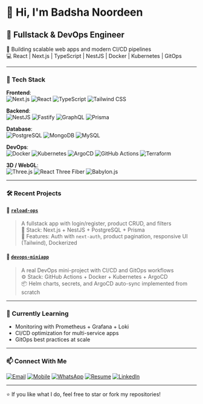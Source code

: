 # 👋 Hi, I'm Badsha Noordeen

## 🚀 Fullstack & DevOps Engineer  
🔧 Building scalable web apps and modern CI/CD pipelines  
💻 React | Next.js | TypeScript | NestJS | Docker | Kubernetes | GitOps  

---

### 🧰 Tech Stack

**Frontend**:  
![Next.js](https://img.shields.io/badge/-Next.js-000?&logo=next.js) ![React](https://img.shields.io/badge/-React-996161?&logo=react) ![TypeScript](https://img.shields.io/badge/-TypeScript-807878?&logo=typescript) ![Tailwind CSS](https://img.shields.io/badge/-TailwindCSS-AC38B2?&logo=tailwind-css)

**Backend**:  
![NestJS](https://img.shields.io/badge/-NestJS-E0234E?&logo=nestjs) ![Fastify](https://img.shields.io/badge/-Fastify-000?&logo=fastify) ![GraphQL](https://img.shields.io/badge/-GraphQL-E10098?&logo=graphql) ![Prisma](https://img.shields.io/badge/-Prisma-2D3748?&logo=prisma)

**Database**:  
![PostgreSQL](https://img.shields.io/badge/-PostgreSQL-916733?&logo=postgresql) ![MongoDB](https://img.shields.io/badge/-MongoDB-A24748?&logo=mongodb) ![MySQL](https://img.shields.io/badge/-MySQL-A14479?&logo=mysql)

**DevOps**:  
![Docker](https://img.shields.io/badge/-Docker-ED9624?&logo=docker) ![Kubernetes](https://img.shields.io/badge/-Kubernetes-326C32?&logo=kubernetes) ![ArgoCD](https://img.shields.io/badge/-ArgoCD-8d4dac?&logo=argo) ![GitHub Actions](https://img.shields.io/badge/-GitHub_Actions-A24748?&logo=github-actions) ![Terraform](https://img.shields.io/badge/-Terraform-623C3C?&logo=terraform)

**3D / WebGL**:  
![Three.js](https://img.shields.io/badge/-Three.js-000000?&logo=three.js) 
![React Three Fiber](https://img.shields.io/badge/-React%20Three%20Fiber-61DAFB?&logo=react) 
![Babylon.js](https://img.shields.io/badge/-Babylon.js-8A2BE2?&logo=babylon.js)

---

### 🛠️ Recent Projects

#### 🔹 [`reload-ops`](https://github.com/willindo/reload-ops)
> A fullstack app with login/register, product CRUD, and filters  
🧱 Stack: Next.js + NestJS + PostgreSQL + Prisma  
🚀 Features: Auth with `next-auth`, product pagination, responsive UI (Tailwind), Dockerized  

#### 🔹 [`devops-miniapp`](https://github.com/willindo/devops-miniapp)
> A real DevOps mini-project with CI/CD and GitOps workflows  
⚙️ Stack: GitHub Actions + Docker + Kubernetes  + ArgoCD  
📦 Helm charts, secrets, and ArgoCD auto-sync implemented from scratch  

---

### 📌 Currently Learning
- Monitoring with Prometheus + Grafana + Loki
- CI/CD optimization for multi-service apps
- GitOps best practices at scale

---

### 📫 Connect With Me
[![Email](https://img.shields.io/badge/Email-badshanoordeen%40gmail.com-teal?logo=gmail&logoColor=white)](mailto:badshanoordeen@gmail.com)
[![Mobile](https://img.shields.io/badge/Mobile-+91%209061%20464906-blue?logo=phone&logoColor=white)](tel:+919061464906)
[![WhatsApp](https://img.shields.io/badge/WhatsApp-+91%209061%20464906-253D66?logo=whatsapp&logoColor=white)](https://wa.me/919061464906)
[![Resume](https://img.shields.io/badge/Resume-PDF-blue?logo=adobeacrobatreader&logoColor=white)](https://drive.google.com/file/d/1tzsBZ1OpxkWkYtYKIUUrGhI9cRPwsDnB/view?usp=sharing)
[![LinkedIn](https://img.shields.io/badge/-LinkedIn-0077B5?&logo=linkedin)](https://www.linkedin.com/in/badsha-noordeen-20b328305/)




---



⭐ If you like what I do, feel free to star or fork my repositories!
